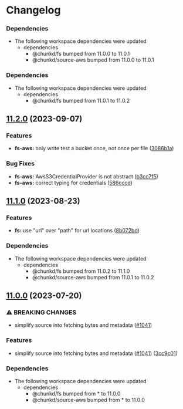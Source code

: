 # Changelog

### Dependencies

* The following workspace dependencies were updated
  * dependencies
    * @chunkd/fs bumped from 11.0.0 to 11.0.1
    * @chunkd/source-aws bumped from 11.0.0 to 11.0.1

### Dependencies

* The following workspace dependencies were updated
  * dependencies
    * @chunkd/fs bumped from 11.0.1 to 11.0.2

## [11.2.0](https://github.com/blacha/chunkd/compare/fs-aws-v11.1.0...fs-aws-v11.2.0) (2023-09-07)


### Features

* **fs-aws:** only write test a bucket once, not once per file ([3086b1a](https://github.com/blacha/chunkd/commit/3086b1ad0b6842013024db07c3f94d4d2a112ce4))


### Bug Fixes

* **fs-aws:** AwsS3CredentialProvider is not abstract ([b3cc7f5](https://github.com/blacha/chunkd/commit/b3cc7f526ec8fe396f99ce795ee150bb1390bb58))
* **fs-aws:** correct typing for credentials ([586cccd](https://github.com/blacha/chunkd/commit/586cccd96f330893ef52b7b833b691d53b2c5d54))

## [11.1.0](https://github.com/blacha/chunkd/compare/fs-aws-v11.0.2...fs-aws-v11.1.0) (2023-08-23)


### Features

* **fs:** use "url" over "path" for url locations ([8b072bd](https://github.com/blacha/chunkd/commit/8b072bd21b70f6ba30b39d245f1f11b1a49021b5))


### Dependencies

* The following workspace dependencies were updated
  * dependencies
    * @chunkd/fs bumped from 11.0.2 to 11.1.0
    * @chunkd/source-aws bumped from 11.0.1 to 11.0.2

## [11.0.0](https://github.com/blacha/chunkd/compare/fs-aws-v10.0.9...fs-aws-v11.0.0) (2023-07-20)


### ⚠ BREAKING CHANGES

* simplify source into fetching bytes and metadata ([#1041](https://github.com/blacha/chunkd/issues/1041))

### Features

* simplify source into fetching bytes and metadata ([#1041](https://github.com/blacha/chunkd/issues/1041)) ([3cc9c01](https://github.com/blacha/chunkd/commit/3cc9c0193ebb6b8c704e977f7552544c840e65dd))


### Dependencies

* The following workspace dependencies were updated
  * dependencies
    * @chunkd/fs bumped from * to 11.0.0
    * @chunkd/source-aws bumped from * to 11.0.0

